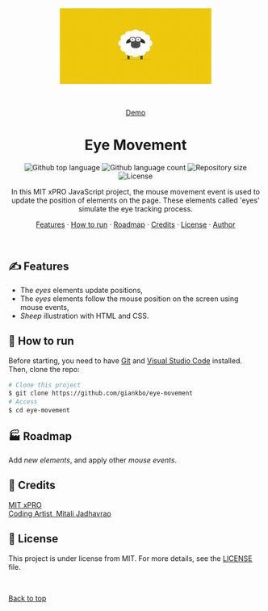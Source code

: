 <div align="center" id="top"> 
  <img src="./images/sheep.gif" alt="Eye Movement" width="300" height="150"/>

&#xa0;

<a href="https://giankbo.github.io/eye-movement/" target="blank">Demo</a>

</div>

<h1 align="center">Eye Movement</h1>

<p align="center">
  <img alt="Github top language" src="https://img.shields.io/github/languages/top/giankbo/eye-movement?color=blue">

  <img alt="Github language count" src="https://img.shields.io/github/languages/count/giankbo/eye-movement?color=blue">

  <img alt="Repository size" src="https://img.shields.io/github/repo-size/giankbo/eye-movement?color=blue">

  <img alt="License" src="https://img.shields.io/github/license/giankbo/eye-movement?color=brightgreen">
</p>

<p align="center" markdown="1">
  In this MIT xPRO JavaScript project, the mouse movement event is used to update the position of elements on the page. These elements called 'eyes' simulate the     eye tracking process.
</p>

<p align="center">
   <a href="#writing_hand-features">Features</a>
   ·
   <a href="#checkered_flag-how-to-run">How to run</a>
   ·
   <a href="#factory-roadmap">Roadmap</a>
   ·
   <a href="#handshake-credits">Credits</a>
   ·
   <a href="#memo-license">License</a>
   ·
   <a href="https://github.com/giankbo" target="blank">Author</a>
</p>

<br>

## :writing_hand: Features

- The *eyes* elements update positions,
- The *eyes* elements follow the mouse position on the screen using mouse events,
- *Sheep* illustration with HTML and CSS.

## :checkered_flag: How to run

Before starting, you need to have [Git](https://git-scm.com) and [Visual Studio Code](https://code.visualstudio.com/) installed. Then, clone the repo:

```bash
# Clone this project
$ git clone https://github.com/giankbo/eye-movement
# Access
$ cd eye-movement
```

## :factory: Roadmap

Add *new elements*, and apply other *mouse events*.

## :handshake: Credits

<a href="https://xpro.mit.edu/" target="blank">MIT xPRO</a>\
<a href="https://www.youtube.com/c/CodingArtist" target="blank">Coding Artist, Mitali Jadhavrao</a>

## :memo: License

This project is under license from MIT. For more details, see the [LICENSE](LICENSE.md) file.

&#xa0;

<a href="#top">Back to top</a>
